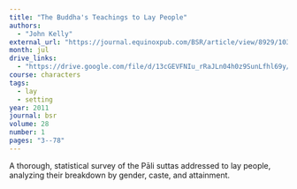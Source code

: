 ```yaml
---
title: "The Buddha's Teachings to Lay People"
authors:
  - "John Kelly"
external_url: "https://journal.equinoxpub.com/BSR/article/view/8929/10397"
month: jul
drive_links:
  - "https://drive.google.com/file/d/13cGEVFNIu_rRaJLn04h0z9SunLfhl69y/view?usp=drivesdk"
course: characters
tags:
  - lay
  - setting
year: 2011
journal: bsr
volume: 28
number: 1
pages: "3--78"
---
```


A thorough, statistical survey of the Pāli suttas addressed to lay people, analyzing their breakdown by gender, caste, and attainment.


